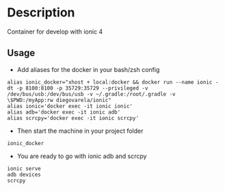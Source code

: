 # Description

Container for develop with ionic 4

## Usage

* Add aliases for the docker in your bash/zsh config

```
alias ionic_docker="xhost + local:docker && docker run --name ionic -dt -p 8100:8100 -p 35729:35729 --privileged -v /dev/bus/usb:/dev/bus/usb -v ~/.gradle:/root/.gradle -v \$PWD:/myApp:rw diegovarela/ionic"
alias ionic='docker exec -it ionic ionic'
alias adb='docker exec -it ionic adb'
alias scrcpy='docker exec -it ionic scrcpy'
```

* Then start the machine in your project folder

```
ionic_docker
```

* You are ready to go with ionic adb and scrcpy

```
ionic serve
adb devices
scrcpy
```
